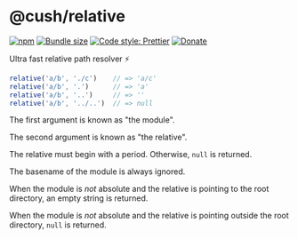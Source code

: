 # @cush/relative

[![npm](https://img.shields.io/npm/v/@cush/relative.svg)](https://www.npmjs.com/package/@cush/relative)
[![Bundle size](https://badgen.net/bundlephobia/min/@cush/relative)](https://bundlephobia.com/result?p=@cush/relative)
[![Code style: Prettier](https://img.shields.io/badge/code_style-prettier-ff69b4.svg)](https://github.com/prettier/prettier)
[![Donate](https://img.shields.io/badge/Donate-PayPal-green.svg)](https://paypal.me/alecdotbiz)

Ultra fast relative path resolver ⚡️

```js
relative('a/b', './c')    // => 'a/c'
relative('a/b', '.')      // => 'a'
relative('a/b', '..')     // => ''
relative('a/b', '../..')  // => null
```

The first argument is known as "the module".

The second argument is known as "the relative".

The relative must begin with a period. Otherwise, `null` is returned.

The basename of the module is always ignored.

When the module is *not* absolute and the relative is pointing to the root directory, an empty string is returned.

When the module is *not* absolute and the relative is pointing outside the root directory, `null` is returned.

